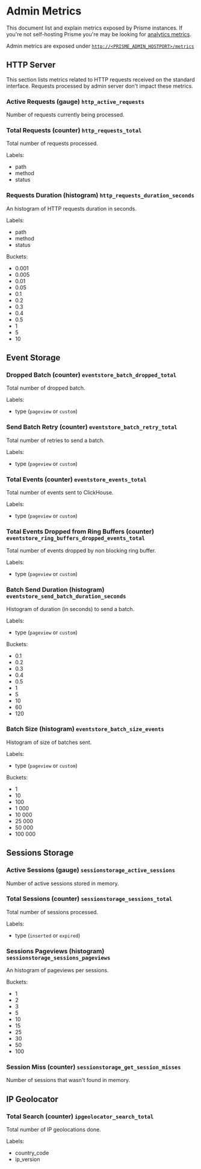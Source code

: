 # Admin Metrics

This document list and explain metrics exposed by Prisme instances. If you're not
self-hosting Prisme you're may be looking for [analytics metrics](./analytics-metrics).

Admin metrics are exposed under [`http://<PRISME_ADMIN_HOSTPORT>/metrics`](./server/default-mode#host-port)

## HTTP Server

This section lists metrics related to HTTP requests received on the standard
interface. Requests processed by admin server don't impact these metrics.

### Active Requests (gauge) `http_active_requests`

Number of requests currently being processed.

### Total Requests (counter) `http_requests_total`

Total number of requests processed.

Labels:
* path
* method
* status

### Requests Duration (histogram) `http_requests_duration_seconds`

An histogram of HTTP requests duration in seconds.

Labels:
* path
* method
* status

Buckets:
* 0.001
* 0.005
* 0.01
* 0.05
* 0.1
* 0.2
* 0.3
* 0.4
* 0.5
* 1
* 5
* 10

## Event Storage

### Dropped Batch (counter) `eventstore_batch_dropped_total`

Total number of dropped batch.

Labels:
* type (`pageview` or `custom`)

### Send Batch Retry (counter) `eventstore_batch_retry_total`

Total number of retries to send a batch.

Labels:
* type (`pageview` or `custom`)

### Total Events (counter) `eventstore_events_total`

Total number of events sent to ClickHouse.

Labels:
* type (`pageview` or `custom`)

### Total Events Dropped from Ring Buffers (counter) `eventstore_ring_buffers_dropped_events_total`

Total number of events dropped by non blocking ring buffer.

Labels:
* type (`pageview` or `custom`)

### Batch Send Duration (histogram) `eventstore_send_batch_duration_seconds`

Histogram of duration (in seconds) to send a batch.

Labels:
* type (`pageview` or `custom`)

Buckets:
* 0.1
* 0.2
* 0.3
* 0.4
* 0.5
* 1
* 5
* 10
* 60
* 120

### Batch Size (histogram) `eventstore_batch_size_events`

Histogram of size of batches sent.

Labels:
* type (`pageview` or `custom`)

Buckets:
* 1
* 10
* 100
* 1 000
* 10 000
* 25 000
* 50 000
* 100 000

## Sessions Storage

### Active Sessions (gauge) `sessionstorage_active_sessions`

Number of active sessions stored in memory.

### Total Sessions (counter) `sessionstorage_sessions_total`

Total number of sessions processed.

Labels:
* type (`inserted` or `expired`)

### Sessions Pageviews (histogram) `sessionstorage_sessions_pageviews`

An histogram of pageviews per sessions.

Buckets:
* 1
* 2
* 3
* 5
* 10
* 15
* 25
* 30
* 50
* 100

### Session Miss (counter) `sessionstorage_get_session_misses`

Number of sessions that wasn't found in memory.

## IP Geolocator

### Total Search (counter) `ipgeolocator_search_total`

Total number of IP geolocations done.

Labels:
* country_code
* ip_version

